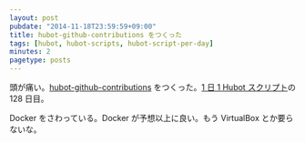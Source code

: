 ```yaml
---
layout: post
pubdate: "2014-11-18T23:59:59+09:00"
title: hubot-github-contributions をつくった
tags: [hubot, hubot-scripts, hubot-script-per-day]
minutes: 2
pagetype: posts
---
```

頭が痛い。[hubot-github-contributions][gh:bouzuya/hubot-github-contributions] をつくった。[1 日 1 Hubot スクリプト][hubot-script-per-day]の 128 日目。

Docker をさわっている。Docker が予想以上に良い。もう VirtualBox とか要らないな。

[gh:bouzuya/hubot-github-contributions]: https://github.com/bouzuya/hubot-github-contributions
[hubot-script-per-day]: http://blog.bouzuya.net/posts?tags=hubot-script-per-day

